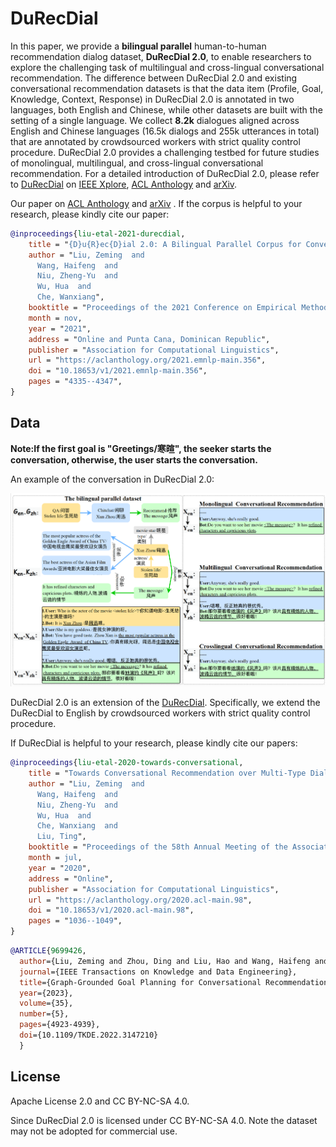 # DuRecDial

In this paper, we provide a **bilingual parallel** human-to-human recommendation dialog dataset, **DuRecDial 2.0**, to enable researchers to explore the challenging task of multilingual and cross-lingual conversational recommendation. The difference between DuRecDial 2.0 and existing conversational recommendation datasets is that the data item (Profile, Goal, Knowledge, Context, Response) in DuRecDial 2.0 is annotated in two languages, both English and Chinese, while other datasets are built with the setting of a single language. We collect **8.2k** dialogues aligned across English and Chinese languages (16.5k dialogs and 255k utterances in total) that are annotated by crowdsourced workers with strict quality control procedure. DuRecDial 2.0 provides a challenging testbed for future studies of monolingual, multilingual, and cross-lingual conversational recommendation. For a detailed introduction of DuRecDial 2.0, please refer to [DuRecDial](https://github.com/liuzeming01/Research/tree/master/NLP/ACL2020-DuRecDial) on [IEEE Xplore](https://ieeexplore.ieee.org/document/9699426), [ACL Anthology](https://aclanthology.org/2020.acl-main.98/) and [arXiv](https://arxiv.org/abs/2005.03954).

Our paper on [ACL Anthology](https://aclanthology.org/2021.emnlp-main.356/) and [arXiv](https://arxiv.org/abs/2109.08877) . If the corpus is helpful to your research, please kindly cite our paper:

```bib
@inproceedings{liu-etal-2021-durecdial,
    title = "{D}u{R}ec{D}ial 2.0: A Bilingual Parallel Corpus for Conversational Recommendation",
    author = "Liu, Zeming  and
      Wang, Haifeng  and
      Niu, Zheng-Yu  and
      Wu, Hua  and
      Che, Wanxiang",
    booktitle = "Proceedings of the 2021 Conference on Empirical Methods in Natural Language Processing",
    month = nov,
    year = "2021",
    address = "Online and Punta Cana, Dominican Republic",
    publisher = "Association for Computational Linguistics",
    url = "https://aclanthology.org/2021.emnlp-main.356",
    doi = "10.18653/v1/2021.emnlp-main.356",
    pages = "4335--4347",
}
```

## Data

**Note:If the first goal is "Greetings/寒暄", the seeker starts the conversation, otherwise, the user starts the conversation.**

An example of the conversation in DuRecDial 2.0:

![example](figs/example8-1.png)

DuRecDial 2.0 is an extension of the [DuRecDial](https://baidu-nlp.bj.bcebos.com/DuRecDial.zip). Specifically, we extend the DuRecDial to English by crowdsourced workers with strict quality control procedure.

If DuRecDial is helpful to your research, please kindly cite our papers:

```bib
@inproceedings{liu-etal-2020-towards-conversational,
    title = "Towards Conversational Recommendation over Multi-Type Dialogs",
    author = "Liu, Zeming  and
      Wang, Haifeng  and
      Niu, Zheng-Yu  and
      Wu, Hua  and
      Che, Wanxiang  and
      Liu, Ting",
    booktitle = "Proceedings of the 58th Annual Meeting of the Association for Computational Linguistics",
    month = jul,
    year = "2020",
    address = "Online",
    publisher = "Association for Computational Linguistics",
    url = "https://aclanthology.org/2020.acl-main.98",
    doi = "10.18653/v1/2020.acl-main.98",
    pages = "1036--1049",
}
```
```bib
@ARTICLE{9699426,
  author={Liu, Zeming and Zhou, Ding and Liu, Hao and Wang, Haifeng and Niu, Zheng-Yu and Wu, Hua and Che, Wanxiang and Liu, Ting and Xiong, Hui},
  journal={IEEE Transactions on Knowledge and Data Engineering}, 
  title={Graph-Grounded Goal Planning for Conversational Recommendation}, 
  year={2023},
  volume={35},
  number={5},
  pages={4923-4939},
  doi={10.1109/TKDE.2022.3147210}
  }
```


## License

Apache License 2.0 and CC BY-NC-SA 4.0.

Since DuRecDial 2.0 is licensed under CC BY-NC-SA 4.0. Note the dataset may not be adopted for commercial use.
